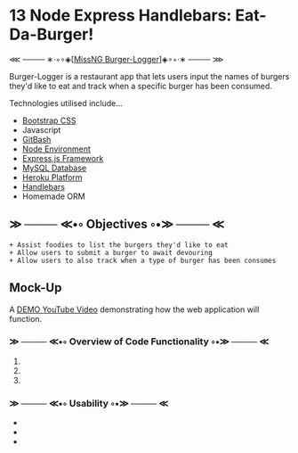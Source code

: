 # 13 Node Express Handlebars: Eat-Da-Burger!

⋘ ──── ∗⋅◦∘◈\[[MissNG Burger-Logger](https://burglog-00.herokuapp.com//)\]◈∘◦⋅∗ ──── ⋙

Burger-Logger is a restaurant app that lets users input the names of burgers they'd like to eat and track when a specific burger has been consumed.

Technologies utilised include...
+ [Bootstrap CSS](https://getbootstrap.com/)
+ Javascript
+ [GitBash](https://gitforwindows.org/)
+ [Node Environment](https://nodejs.org/en/about/)
+ [Express.js Framework](https://expressjs.com/)
+ [MySQL Database](https://www.mysql.com/)
+ [Heroku Platform](https://www.heroku.com/)
+ [Handlebars](https://handlebarsjs.com/)
+ Homemade ORM

## ≫ ──── ≪•◦ Objectives ◦•≫ ──── ≪
```
+ Assist foodies to list the burgers they'd like to eat
+ Allow users to submit a burger to await devouring
+ Allow users to also track when a type of burger has been consumes

```

## Mock-Up

A <a href="https://youtu.be/msvdn95x9OM">DEMO YouTube Video</a> demonstrating how the web application will function.

### ≫ ──── ≪•◦ Overview of Code Functionality ◦•≫ ──── ≪

1. 

2. 

3. 

### ≫ ──── ≪•◦ Usability ◦•≫ ──── ≪

* 
* 
* 